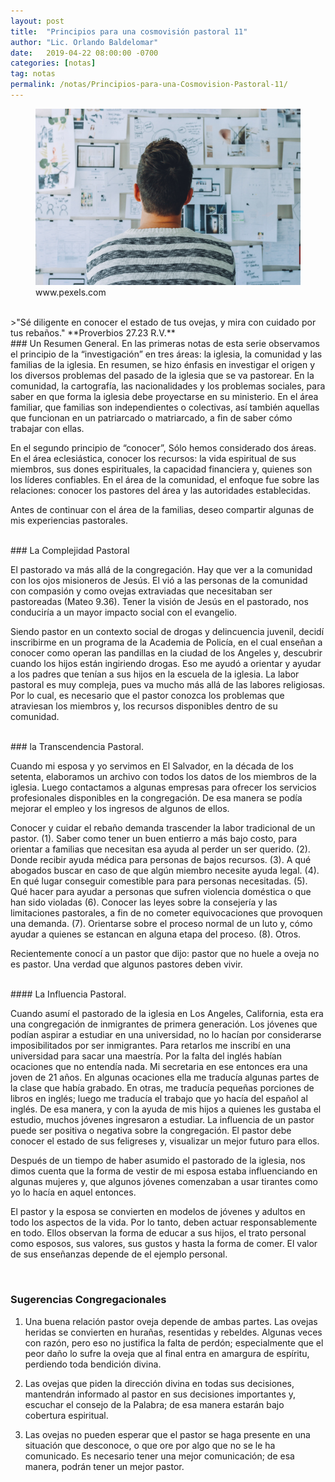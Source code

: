 ```yaml
---
layout: post
title:  "Principios para una cosmovisión pastoral 11"
author: "Lic. Orlando Baldelomar"
date:   2019-04-22 08:00:00 -0700
categories: [notas]
tag: notas
permalink: /notas/Principios-para-una-Cosmovision-Pastoral-11/
---
```


<figure>
<img src="/assets/img/cosmovision.jpeg" class="img-fluid" alt="Responsive image">
<figcaption>www.pexels.com</figcaption>
</figure>

<br>
>"Sé diligente en conocer el estado de tus ovejas, y mira con cuidado por tus rebaños."
**Proverbios 27.23 R.V.**

<br>
### Un Resumen General.
En las primeras notas de esta serie observamos el principio de la “investigación” en tres áreas: la iglesia, la comunidad y las familias de la iglesia. En resumen, se hizo énfasis en investigar el origen y los diversos problemas del pasado de la iglesia que se va pastorear. En la comunidad, la cartografía, las nacionalidades y los problemas sociales, para saber en que forma la iglesia debe proyectarse en su ministerio. En el área familiar, que familias son independientes o colectivas, así también aquellas que funcionan en un patriarcado o matriarcado, a fin de saber cómo trabajar con ellas.

En el segundo principio de “conocer”, Sólo hemos considerado dos áreas. En el área eclesiástica, conocer los recursos: la vida espiritual de sus miembros, sus dones espirituales, la capacidad financiera y, quienes son los líderes confiables.  En el área de la comunidad, el enfoque fue sobre las relaciones: conocer los pastores del área y las autoridades establecidas.

Antes de continuar con el área de la familias, deseo compartir algunas de mis experiencias pastorales.

<br>
### La Complejidad Pastoral

El pastorado va más allá de la congregación. Hay que ver a la comunidad con los ojos misioneros de Jesús. El vió a las personas de la comunidad con compasión y como ovejas extraviadas que necesitaban ser pastoreadas (Mateo 9.36). Tener la visión de Jesús en el pastorado, nos conduciría a un mayor impacto social con el evangelio.

Siendo pastor en un contexto social de drogas y delincuencia juvenil, decidí inscribirme en un programa de la Academia de Policía, en el cual enseñan a conocer como operan las pandillas en la ciudad de los Angeles y, descubrir cuando los hijos están ingiriendo drogas. Eso me ayudó a orientar y ayudar a los padres que tenían a sus hijos  en la escuela de la iglesia. La labor pastoral es muy compleja, pues va mucho más allá de las labores religiosas. Por lo cual, es necesario que el pastor conozca los problemas que atraviesan los miembros y, los recursos disponibles dentro de su comunidad.

<br>
### la Transcendencia Pastoral.

Cuando mi esposa y yo servimos en El Salvador, en la década  de los setenta, elaboramos un archivo con todos los datos de los miembros de la iglesia. Luego contactamos a algunas empresas para ofrecer los servicios profesionales disponibles en la congregación. De esa manera se podía mejorar el empleo y los ingresos de algunos de ellos.


Conocer y cuidar el rebaño demanda trascender la labor tradicional de un pastor. (1). Saber como tener un buen entierro a más bajo costo, para orientar a familias que necesitan esa ayuda al perder un ser querido. (2). Donde recibir ayuda médica para personas de bajos recursos. (3). A qué abogados buscar en caso de que algún miembro necesite ayuda legal. (4). En qué lugar conseguir comestible para para personas necesitadas. (5). Qué hacer para ayudar a personas que sufren violencia doméstica o que han sido violadas (6). Conocer las leyes sobre la consejería y las limitaciones pastorales, a fin de no cometer equivocaciones que provoquen una demanda. (7). Orientarse sobre el proceso normal de un luto y, cómo ayudar a quienes se estancan en alguna etapa del proceso. (8). Otros.

Recientemente conocí a un pastor que dijo: pastor que no huele a oveja no es pastor. Una verdad que algunos pastores deben vivir.

<br>
#### La Influencia Pastoral.

Cuando asumí el pastorado de la iglesia en Los Angeles, California, esta era una congregación de inmigrantes de primera generación. Los jóvenes que podían aspirar a estudiar en una universidad, no lo hacían por considerarse imposibilitados por ser inmigrantes. Para retarlos me inscribí en una universidad para sacar una maestría.   Por la falta del inglés habían ocaciones que no entendía nada. Mi secretaria en ese entonces era una joven de 21 años. En algunas ocaciones ella me traducía algunas partes de la clase que había grabado. En otras, me traducía pequeñas porciones de libros en inglés; luego me traducía el trabajo que yo hacía del español al inglés. De esa manera, y con la ayuda de mis hijos a quienes les gustaba el estudio, muchos jóvenes ingresaron a estudiar. La influencia de un pastor puede ser positiva o negativa sobre la congregación. El pastor debe conocer el estado de sus feligreses y, visualizar un mejor futuro para ellos.

Después de un tiempo de haber asumido el pastorado de la iglesia, nos dimos cuenta que la forma de vestir de mi esposa estaba influenciando en algunas mujeres y, que algunos jóvenes comenzaban a usar tirantes como yo lo hacía en aquel entonces.

El pastor y la esposa se convierten en modelos de jóvenes y adultos en todo los aspectos de la vida. Por lo tanto, deben actuar responsablemente en todo. Ellos observan la forma de educar a sus hijos, el trato personal como esposos, sus valores, sus gustos	y hasta la forma de comer. El valor de sus enseñanzas depende de el ejemplo personal.


<br>
<h3 class="text-center">Sugerencias Congregacionales</h3>

1. Una buena relación pastor oveja depende de ambas partes. Las ovejas heridas se convierten en hurañas, resentidas y rebeldes. Algunas veces con razón, pero eso no justifica la falta de perdón; especialmente que el peor daño lo sufre la oveja que al final entra en amargura de espíritu, perdiendo toda bendición divina.


2. Las ovejas que piden la dirección divina en todas sus decisiones, mantendrán informado al pastor en sus decisiones importantes y, escuchar el consejo de la Palabra; de esa manera estarán bajo cobertura espiritual.


3. Las ovejas no pueden esperar que el pastor se haga presente en una situación que desconoce, o que ore por algo que no se le ha comunicado. Es necesario tener una mejor comunicación; de esa manera, podrán tener un mejor pastor.


<br>

